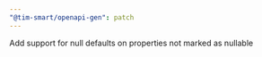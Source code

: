 ```yaml
---
"@tim-smart/openapi-gen": patch
---
```


Add support for null defaults on properties not marked as nullable

